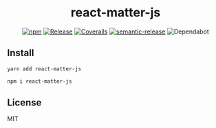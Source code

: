 <h1 align="center">react-matter-js</h1>

<p align="center">
  <a href="https://www.npmjs.com/package/react-matter-js"><img alt="npm" src="https://img.shields.io/npm/v/react-matter-js"></a>
  <a href="https://github.com/slikts/react-matter-js/actions?query=workflow%3ABuild"><img src="https://github.com/slikts/react-matter-js/workflows/Build/badge.svg" alt="Release"></a>
  <a href="https://coveralls.io/github/slikts/react-matter-js"><img src="https://img.shields.io/coveralls/slikts/react-matter-js.svg" alt="Coveralls"></a>
  <a href="https://github.com/semantic-release/semantic-release"><img src="https://img.shields.io/badge/%20%20%F0%9F%93%A6%F0%9F%9A%80-semantic--release-e10079.svg" alt="semantic-release"></a>
  <img src="https://badgen.net/dependabot/slikts/react-matter-js" alt="Dependabot">
</p>

## Install

```sh
yarn add react-matter-js
```

```sh
npm i react-matter-js
```

## License

MIT
